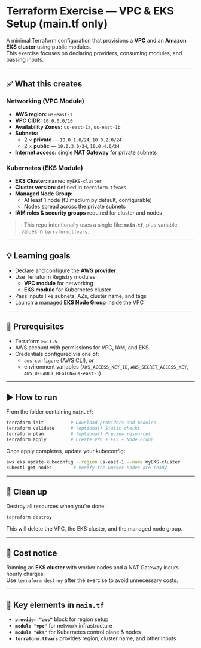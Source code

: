 # Terraform Exercise — VPC & EKS Setup (main.tf only)

A minimal Terraform configuration that provisions a **VPC** and an **Amazon EKS cluster** using public modules.  
This exercise focuses on declaring providers, consuming modules, and passing inputs.

---

## ✅ What this creates

### Networking (VPC Module)
- **AWS region:** `us-east-1`  
- **VPC CIDR:** `10.0.0.0/16`  
- **Availability Zones:** `us-east-1a`, `us-east-1b`  
- **Subnets:**  
  - 2 × **private** — `10.0.1.0/24`, `10.0.2.0/24`  
  - 2 × **public** — `10.0.3.0/24`, `10.0.4.0/24`  
- **Internet access:** single **NAT Gateway** for private subnets  

### Kubernetes (EKS Module)
- **EKS Cluster:** named `myEKS-cluster`  
- **Cluster version:** defined in `terraform.tfvars`  
- **Managed Node Group:**  
  - At least 1 node (t3.medium by default, configurable)  
  - Nodes spread across the private subnets  
- **IAM roles & security groups** required for cluster and nodes  

> ℹ️ This repo intentionally uses a single file: **`main.tf`**, plus variable values in `terraform.tfvars`.

---

## 💡 Learning goals

- Declare and configure the **AWS provider**  
- Use Terraform Registry modules:  
  - **VPC module** for networking  
  - **EKS module** for Kubernetes cluster  
- Pass inputs like subnets, AZs, cluster name, and tags  
- Launch a managed **EKS Node Group** inside the VPC  

---

## 🧰 Prerequisites

- Terraform `>= 1.5`  
- AWS account with permissions for VPC, IAM, and EKS  
- Credentials configured via one of:  
  - `aws configure` (AWS CLI), or  
  - environment variables (`AWS_ACCESS_KEY_ID`, `AWS_SECRET_ACCESS_KEY`, `AWS_DEFAULT_REGION=us-east-1`)  

---

## ▶️ How to run

From the folder containing `main.tf`:

```bash
terraform init          # Download providers and modules
terraform validate      # (optional) Static checks
terraform plan          # (optional) Preview resources
terraform apply         # Create VPC + EKS + Node Group
```

Once apply completes, update your kubeconfig:

```bash
aws eks update-kubeconfig --region us-east-1 --name myEKS-cluster
kubectl get nodes        # Verify the worker nodes are ready
```

---

## 🧹 Clean up

Destroy all resources when you’re done:

```bash
terraform destroy
```

This will delete the VPC, the EKS cluster, and the managed node group.  

---

## 💸 Cost notice

Running an **EKS cluster** with worker nodes and a NAT Gateway incurs hourly charges.  
Use `terraform destroy` after the exercise to avoid unnecessary costs.

---

## 🧭 Key elements in `main.tf`

- **`provider "aws"`** block for region setup  
- **`module "vpc"`** for network infrastructure  
- **`module "eks"`** for Kubernetes control plane & nodes  
- **`terraform.tfvars`** provides region, cluster name, and other inputs  

